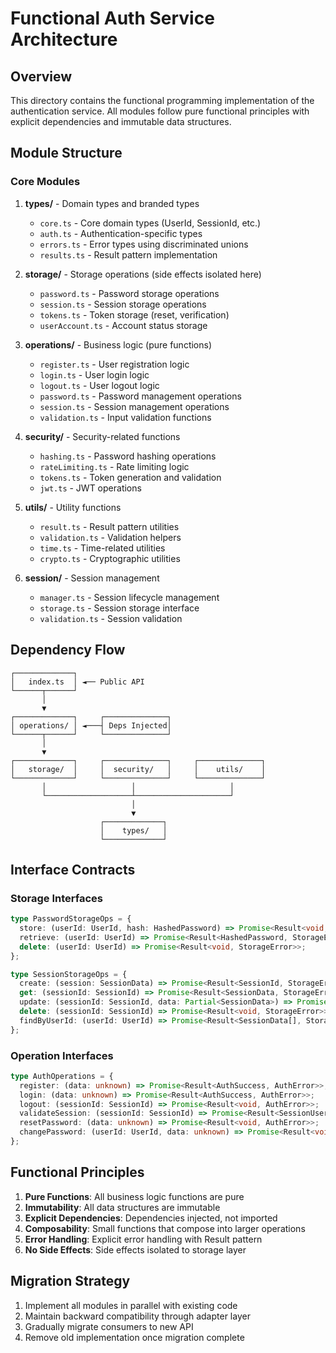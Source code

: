 # Functional Auth Service Architecture

## Overview

This directory contains the functional programming implementation of the authentication service. All modules follow pure functional principles with explicit dependencies and immutable data structures.

## Module Structure

### Core Modules

1. **types/** - Domain types and branded types
   - `core.ts` - Core domain types (UserId, SessionId, etc.)
   - `auth.ts` - Authentication-specific types
   - `errors.ts` - Error types using discriminated unions
   - `results.ts` - Result pattern implementation

2. **storage/** - Storage operations (side effects isolated here)
   - `password.ts` - Password storage operations
   - `session.ts` - Session storage operations
   - `tokens.ts` - Token storage (reset, verification)
   - `userAccount.ts` - Account status storage

3. **operations/** - Business logic (pure functions)
   - `register.ts` - User registration logic
   - `login.ts` - User login logic
   - `logout.ts` - User logout logic
   - `password.ts` - Password management operations
   - `session.ts` - Session management operations
   - `validation.ts` - Input validation functions

4. **security/** - Security-related functions
   - `hashing.ts` - Password hashing operations
   - `rateLimiting.ts` - Rate limiting logic
   - `tokens.ts` - Token generation and validation
   - `jwt.ts` - JWT operations

5. **utils/** - Utility functions
   - `result.ts` - Result pattern utilities
   - `validation.ts` - Validation helpers
   - `time.ts` - Time-related utilities
   - `crypto.ts` - Cryptographic utilities

6. **session/** - Session management
   - `manager.ts` - Session lifecycle management
   - `storage.ts` - Session storage interface
   - `validation.ts` - Session validation

## Dependency Flow

```
┌─────────────┐
│   index.ts  │ ◄── Public API
└──────┬──────┘
       │
       ▼
┌─────────────┐     ┌──────────────┐
│ operations/ │ ◄───┤ Deps Injected│
└──────┬──────┘     └──────────────┘
       │
       ▼
┌─────────────┐     ┌──────────────┐     ┌──────────────┐
│   storage/  │     │  security/   │     │    utils/    │
└─────────────┘     └──────────────┘     └──────────────┘
       │                   │                     │
       └───────────────────┴─────────────────────┘
                           │
                           ▼
                    ┌─────────────┐
                    │    types/   │
                    └─────────────┘
```

## Interface Contracts

### Storage Interfaces

```typescript
type PasswordStorageOps = {
  store: (userId: UserId, hash: HashedPassword) => Promise<Result<void, StorageError>>;
  retrieve: (userId: UserId) => Promise<Result<HashedPassword, StorageError>>;
  delete: (userId: UserId) => Promise<Result<void, StorageError>>;
};

type SessionStorageOps = {
  create: (session: SessionData) => Promise<Result<SessionId, StorageError>>;
  get: (sessionId: SessionId) => Promise<Result<SessionData, StorageError>>;
  update: (sessionId: SessionId, data: Partial<SessionData>) => Promise<Result<void, StorageError>>;
  delete: (sessionId: SessionId) => Promise<Result<void, StorageError>>;
  findByUserId: (userId: UserId) => Promise<Result<SessionData[], StorageError>>;
};
```

### Operation Interfaces

```typescript
type AuthOperations = {
  register: (data: unknown) => Promise<Result<AuthSuccess, AuthError>>;
  login: (data: unknown) => Promise<Result<AuthSuccess, AuthError>>;
  logout: (sessionId: SessionId) => Promise<Result<void, AuthError>>;
  validateSession: (sessionId: SessionId) => Promise<Result<SessionUser, AuthError>>;
  resetPassword: (data: unknown) => Promise<Result<void, AuthError>>;
  changePassword: (userId: UserId, data: unknown) => Promise<Result<void, AuthError>>;
};
```

## Functional Principles

1. **Pure Functions**: All business logic functions are pure
2. **Immutability**: All data structures are immutable
3. **Explicit Dependencies**: Dependencies injected, not imported
4. **Composability**: Small functions that compose into larger operations
5. **Error Handling**: Explicit error handling with Result pattern
6. **No Side Effects**: Side effects isolated to storage layer

## Migration Strategy

1. Implement all modules in parallel with existing code
2. Maintain backward compatibility through adapter layer
3. Gradually migrate consumers to new API
4. Remove old implementation once migration complete

